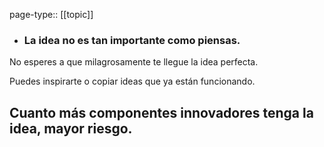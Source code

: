 page-type:: [[topic]]
- ### La idea no es tan importante como piensas.

No esperes a que milagrosamente te llegue la idea perfecta.

Puedes inspirarte o copiar ideas que ya están funcionando.

Cuanto más componentes innovadores tenga la idea, mayor riesgo.
  - 


